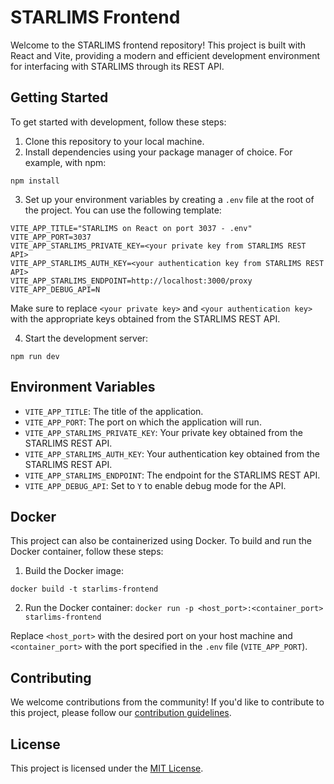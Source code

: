 # STARLIMS Frontend

Welcome to the STARLIMS frontend repository! This project is built with React and Vite, providing a modern and efficient development environment for interfacing with STARLIMS through its REST API.

## Getting Started

To get started with development, follow these steps:

1. Clone this repository to your local machine.
2. Install dependencies using your package manager of choice. For example, with npm:

```npm install```

3. Set up your environment variables by creating a `.env` file at the root of the project. You can use the following template:

```
VITE_APP_TITLE="STARLIMS on React on port 3037 - .env"
VITE_APP_PORT=3037
VITE_APP_STARLIMS_PRIVATE_KEY=<your private key from STARLIMS REST API>
VITE_APP_STARLIMS_AUTH_KEY=<your authentication key from STARLIMS REST API>
VITE_APP_STARLIMS_ENDPOINT=http://localhost:3000/proxy
VITE_APP_DEBUG_API=N
```

Make sure to replace `<your private key>` and `<your authentication key>` with the appropriate keys obtained from the STARLIMS REST API.

4. Start the development server:

```npm run dev```


## Environment Variables

- `VITE_APP_TITLE`: The title of the application.
- `VITE_APP_PORT`: The port on which the application will run.
- `VITE_APP_STARLIMS_PRIVATE_KEY`: Your private key obtained from the STARLIMS REST API.
- `VITE_APP_STARLIMS_AUTH_KEY`: Your authentication key obtained from the STARLIMS REST API.
- `VITE_APP_STARLIMS_ENDPOINT`: The endpoint for the STARLIMS REST API.
- `VITE_APP_DEBUG_API`: Set to `Y` to enable debug mode for the API.

## Docker

This project can also be containerized using Docker. To build and run the Docker container, follow these steps:

1. Build the Docker image:

```docker build -t starlims-frontend ```

2. Run the Docker container:
```docker run -p <host_port>:<container_port> starlims-frontend```


Replace `<host_port>` with the desired port on your host machine and `<container_port>` with the port specified in the `.env` file (`VITE_APP_PORT`).

## Contributing

We welcome contributions from the community! If you'd like to contribute to this project, please follow our [contribution guidelines](CONTRIBUTING.md).

## License

This project is licensed under the [MIT License](LICENSE).
